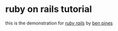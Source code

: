 # ruby on rails tutorial

this is the demonstration for [*ruby rails*](http://www.fununa.co.il) by [ben pines](http://www.fununa.co.il)